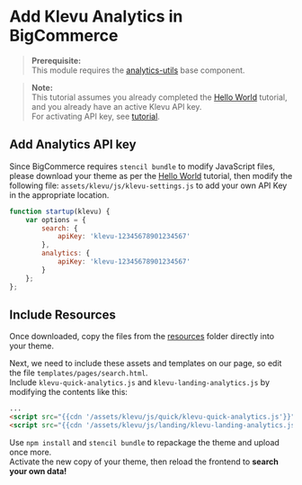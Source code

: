# Add Klevu Analytics in BigCommerce

> **Prerequisite:**  
> This module requires the [analytics-utils](/components/analytics-utils) base component.

>**Note:**  
>This tutorial assumes you already completed the [Hello World](/getting-started/1-hello-world/custom) tutorial, and you already have an active Klevu API key.  
>For activating API key, see [tutorial](/getting-started/5-your-api-key/bigcommerce). 

## Add Analytics API key

Since BigCommerce requires `stencil bundle` to modify JavaScript files,
please download your theme as per the [Hello World](/getting-started/1-hello-world/bigcommerce)
tutorial, then modify the following file: `assets/klevu/js/klevu-settings.js`
to add your own API Key in the appropriate location.

```js
function startup(klevu) {
    var options = {
        search: {
            apiKey: 'klevu-12345678901234567'
        },
        analytics: {
            apiKey: 'klevu-12345678901234567'
        }
    };
};
```

## Include Resources

Once downloaded, copy the files from the [resources](/getting-started/6-analytics/resources)
folder directly into your theme.

Next, we need to include these assets and templates on our page,
so edit the file `templates/pages/search.html`.  
Include `klevu-quick-analytics.js` and `klevu-landing-analytics.js` by modifying the contents like this:

```html
...
<script src="{{cdn '/assets/klevu/js/quick/klevu-quick-analytics.js'}}" ></script>
<script src="{{cdn '/assets/klevu/js/landing/klevu-landing-analytics.js'}}" ></script>
```

Use `npm install` and `stencil bundle` to repackage the theme and upload once more.  
Activate the new copy of your theme, then reload the frontend to **search your own data!**
